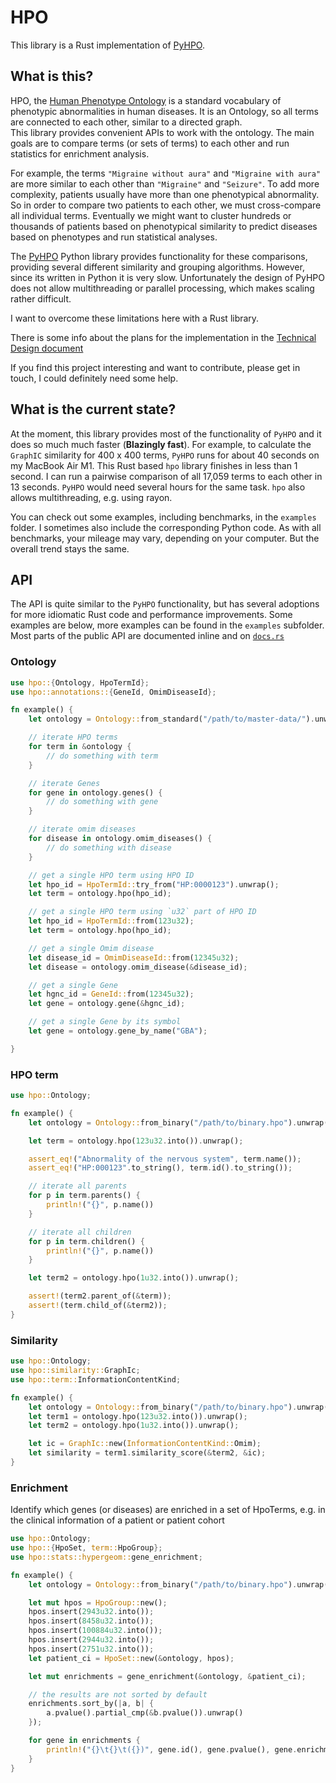 # HPO

This library is a Rust implementation of [PyHPO](https://pypi.org/project/pyhpo/).

## What is this?

HPO, the [Human Phenotype Ontology](https://hpo.jax.org/app/) is a standard vocabulary of phenotypic abnormalities in human diseases. It is an Ontology, so all terms are connected to each other, similar to a directed graph.  
This library provides convenient APIs to work with the ontology. The main goals are to compare terms (or sets of terms) to each other and run statistics for enrichment analysis.

For example, the terms `"Migraine without aura"` and `"Migraine with aura"` are more similar to each other than `"Migraine"` and `"Seizure"`. To add more complexity, patients usually have more than one phenotypical abnormality. So in order to compare two patients to each other, we must cross-compare all individual terms. Eventually we might want to cluster hundreds or thousands of patients based on phenotypical similarity to predict diseases based on phenotypes and run statistical analyses.

The [PyHPO](https://pypi.org/project/pyhpo/) Python library provides functionality for these comparisons, providing several different similarity and grouping algorithms. However, since its written in Python it is very slow. Unfortunately the design of PyHPO does not allow multithreading or parallel processing, which makes scaling rather difficult.

I want to overcome these limitations here with a Rust library.

There is some info about the plans for the implementation in the [Technical Design document](https://github.com/anergictcell/hpo/blob/main/TechnicalDesign.md)


If you find this project interesting and want to contribute, please get in touch, I could definitely need some help.

## What is the current state?

At the moment, this library provides most of the functionality of `PyHPO` and it does so much much faster (**Blazingly fast**). For example, to calculate the `GraphIC` similarity for 400 x 400 terms, `PyHPO` runs for about 40 seconds on my MacBook Air M1. This Rust based `hpo` library finishes in less than 1 second. I can run a pairwise comparison of all 17,059 terms to each other in 13 seconds. `PyHPO` would need several hours for the same task.
`hpo` also allows multithreading, e.g. using rayon.

You can check out some examples, including benchmarks, in the `examples` folder. I sometimes also include the corresponding Python code. As with all benchmarks, your mileage may vary, depending on your computer. But the overall trend stays the same.

## API

The API is quite similar to the `PyHPO` functionality, but has several adoptions for more idiomatic Rust code and performance improvements.
Some examples are below, more examples can be found in the `examples` subfolder.
Most parts of the public API are documented inline and on [`docs.rs`](https://docs.rs/hpo/latest/hpo/)

### Ontology
```rust
use hpo::{Ontology, HpoTermId};
use hpo::annotations::{GeneId, OmimDiseaseId};

fn example() {
    let ontology = Ontology::from_standard("/path/to/master-data/").unwrap();

    // iterate HPO terms
    for term in &ontology {
        // do something with term
    }

    // iterate Genes
    for gene in ontology.genes() {
        // do something with gene
    }

    // iterate omim diseases
    for disease in ontology.omim_diseases() {
        // do something with disease
    }

    // get a single HPO term using HPO ID
    let hpo_id = HpoTermId::try_from("HP:0000123").unwrap();
    let term = ontology.hpo(hpo_id);

    // get a single HPO term using `u32` part of HPO ID
    let hpo_id = HpoTermId::from(123u32);
    let term = ontology.hpo(hpo_id);

    // get a single Omim disease
    let disease_id = OmimDiseaseId::from(12345u32);
    let disease = ontology.omim_disease(&disease_id);

    // get a single Gene
    let hgnc_id = GeneId::from(12345u32);
    let gene = ontology.gene(&hgnc_id);

    // get a single Gene by its symbol
    let gene = ontology.gene_by_name("GBA");

}
```

### HPO term
```rust
use hpo::Ontology;

fn example() {
    let ontology = Ontology::from_binary("/path/to/binary.hpo").unwrap();

    let term = ontology.hpo(123u32.into()).unwrap();

    assert_eq!("Abnormality of the nervous system", term.name());
    assert_eq!("HP:000123".to_string(), term.id().to_string());

    // iterate all parents
    for p in term.parents() {
        println!("{}", p.name())
    }

    // iterate all children
    for p in term.children() {
        println!("{}", p.name())
    }

    let term2 = ontology.hpo(1u32.into()).unwrap();

    assert!(term2.parent_of(&term));
    assert!(term.child_of(&term2));
}
```

### Similarity
```rust
use hpo::Ontology;
use hpo::similarity::GraphIc;
use hpo::term::InformationContentKind;

fn example() {
    let ontology = Ontology::from_binary("/path/to/binary.hpo").unwrap();
    let term1 = ontology.hpo(123u32.into()).unwrap();
    let term2 = ontology.hpo(1u32.into()).unwrap();

    let ic = GraphIc::new(InformationContentKind::Omim);
    let similarity = term1.similarity_score(&term2, &ic);
}
```

### Enrichment
Identify which genes (or diseases) are enriched in a set of HpoTerms, e.g. in
the clinical information of a patient or patient cohort

```rust
use hpo::Ontology;
use hpo::{HpoSet, term::HpoGroup};
use hpo::stats::hypergeom::gene_enrichment;

fn example() {
    let ontology = Ontology::from_binary("/path/to/binary.hpo").unwrap();

    let mut hpos = HpoGroup::new();
    hpos.insert(2943u32.into());
    hpos.insert(8458u32.into());
    hpos.insert(100884u32.into());
    hpos.insert(2944u32.into());
    hpos.insert(2751u32.into());
    let patient_ci = HpoSet::new(&ontology, hpos);

    let mut enrichments = gene_enrichment(&ontology, &patient_ci);

    // the results are not sorted by default
    enrichments.sort_by(|a, b| {
        a.pvalue().partial_cmp(&b.pvalue()).unwrap()
    });

    for gene in enrichments {
        println!("{}\t{}\t({})", gene.id(), gene.pvalue(), gene.enrichment());
    }
}
```
